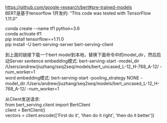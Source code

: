 https://github.com/google-research/bert#pre-trained-models         
BERT是基于tensorflow 1开发的: “This code was tested with TensorFlow 1.11.0”         
         
conda create --name tf1 python=3.6         
conda activate tf1         
pip install tensorflow==1.11.0                  
pip install -U bert-serving-server bert-serving-client         
         
到上面的链接下载一个bert model到本地，替换下面命令中的model_dir，然后启动Server
sentence embedding模式: bert-serving-start -model_dir /Users/andrew/jiuzhang/seq2seq/models/bert_uncased_L-12_H-768_A-12/ -num_worker=1          
word embedding模式: bert-serving-start -pooling_strategy NONE -model_dir /Users/andrew/jiuzhang/seq2seq/models/bert_uncased_L-12_H-768_A-12/ -num_worker=1


从Client发送请求:          
from bert_serving.client import BertClient         
client = BertClient()         
vectors = client.encode(['First do it', 'then do it right', 'then do it better'])         

